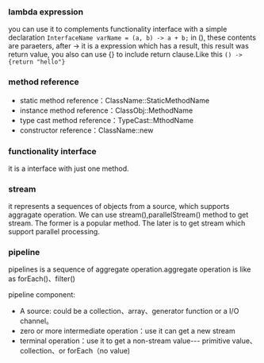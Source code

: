 
### lambda expression
you can use it to complements functionality interface with a simple declaration
`InterfaceName varName = (a, b) -> a + b;`
in (), these contents are paraeters, after -> it is a expression which has a result, this result was return value, you also can use {} to include return clause.Like this `() -> {return "hello"}`

### method reference
- static method reference：ClassName::StaticMethodName
- instance method reference：ClassObj::MethodName
- type cast method reference：TypeCast::MthodName
- constructor reference：ClassName::new

### functionality interface
it is a interface with just one method.

### stream
it represents a sequences of objects from a source, which supports aggragate operation. We can use stream(),parallelStream() method to get stream. The former is a popular method. The later is to get stream which support parallel processing.

### pipeline
pipelines is a sequence of aggregate operation.aggregate operation is like as forEach()、filter()

pipeline component:
- A source: could be a collection、array、generator function or a I/O channel。
- zero or more intermediate operation：use it can get a new stream
- terminal operation：use it to get a non-stream value--- primitive value、collection、or forEach（no value)